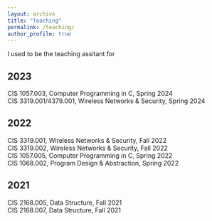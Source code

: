 ```yaml
---
layout: archive
title: "Teaching"
permalink: /teaching/
author_profile: true
---
```


I used to be the teaching assitant for

## 2023
CIS 1057.003, Computer Programming in C, Spring 2024  
CIS 3319.001/4379.001, Wireless Networks & Security, Spring 2024

## 2022
CIS 3319.001, Wireless Networks & Security, Fall 2022  
CIS 3319.002, Wireless Networks & Security, Fall 2022  
CIS 1057.005, Computer Programming in C, Spring 2022  
CIS 1068.002, Program Design & Abstraction, Spring 2022  

## 2021
CIS 2168.005, Data Structure, Fall 2021  
CIS 2168.007, Data Structure, Fall 2021  